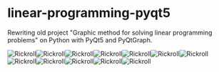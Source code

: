 # linear-programming-pyqt5
Rewriting old project "Graphic method for solving linear programming problems" on Python with PyQt5 and PyQtGraph.


![Rickroll](https://media.tenor.com/images/a1505c6e6d37aa2b7c5953741c0177dc/tenor.gif)![Rickroll](https://media.tenor.com/images/a1505c6e6d37aa2b7c5953741c0177dc/tenor.gif)![Rickroll](https://media.tenor.com/images/a1505c6e6d37aa2b7c5953741c0177dc/tenor.gif)![Rickroll](https://media.tenor.com/images/a1505c6e6d37aa2b7c5953741c0177dc/tenor.gif)![Rickroll](https://media.tenor.com/images/a1505c6e6d37aa2b7c5953741c0177dc/tenor.gif)![Rickroll](https://media.tenor.com/images/a1505c6e6d37aa2b7c5953741c0177dc/tenor.gif)![Rickroll](https://media.tenor.com/images/a1505c6e6d37aa2b7c5953741c0177dc/tenor.gif)![Rickroll](https://media.tenor.com/images/a1505c6e6d37aa2b7c5953741c0177dc/tenor.gif)![Rickroll](https://media.tenor.com/images/a1505c6e6d37aa2b7c5953741c0177dc/tenor.gif)![Rickroll](https://media.tenor.com/images/a1505c6e6d37aa2b7c5953741c0177dc/tenor.gif)![Rickroll](https://media.tenor.com/images/a1505c6e6d37aa2b7c5953741c0177dc/tenor.gif)![Rickroll](https://media.tenor.com/images/a1505c6e6d37aa2b7c5953741c0177dc/tenor.gif)
